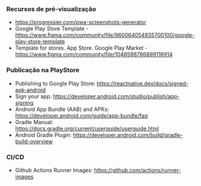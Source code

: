 ### Recursos de pré-visualização

- https://progressier.com/pwa-screenshots-generator
- Google Play Store Template - https://www.figma.com/community/file/960064054935700100/google-play-store-template
- Template for stores. App Store. Google Play Market - https://www.figma.com/community/file/1048598786899116914

### Publicação na PlayStore

- Publishing to Google Play Store: https://reactnative.dev/docs/signed-apk-android
- Sign your app: https://developer.android.com/studio/publish/app-signing
- Android App Bundle (AAB) and APKs: https://developer.android.com/guide/app-bundle/faq
- Gradle Manual: https://docs.gradle.org/current/userguide/userguide.html
- Android Gradle Plugin: https://developer.android.com/build/gradle-build-overview

### CI/CD

- Github Actions Runner Images: https://github.com/actions/runner-images

